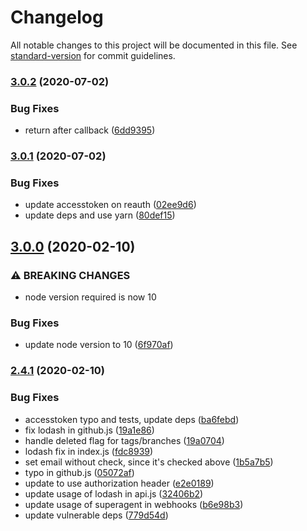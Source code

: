 # Changelog

All notable changes to this project will be documented in this file. See [standard-version](https://github.com/conventional-changelog/standard-version) for commit guidelines.

### [3.0.2](https://github.com/Strider-CD/strider-github/compare/v3.0.1...v3.0.2) (2020-07-02)


### Bug Fixes

* return after callback ([6dd9395](https://github.com/Strider-CD/strider-github/commit/6dd93959bfd54c29c6f033ca0ed4f70cc473fda6))

### [3.0.1](https://github.com/Strider-CD/strider-github/compare/v3.0.0...v3.0.1) (2020-07-02)


### Bug Fixes

* update accesstoken on reauth ([02ee9d6](https://github.com/Strider-CD/strider-github/commit/02ee9d65804744b9930c18a47ce35cd928725fa0))
* update deps and use yarn ([80def15](https://github.com/Strider-CD/strider-github/commit/80def1508a880290d63a0189b7044c6b7c79024f))

## [3.0.0](https://github.com/Strider-CD/strider-github/compare/v2.4.1...v3.0.0) (2020-02-10)

### ⚠ BREAKING CHANGES

- node version required is now 10

### Bug Fixes

- update node version to 10 ([6f970af](https://github.com/Strider-CD/strider-github/commit/6f970afe7c309f5d63f9cf1ad38eb3220d3e315a))

### [2.4.1](https://github.com/Strider-CD/strider-github/compare/v1.0.0...v2.4.1) (2020-02-10)

### Bug Fixes

- accesstoken typo and tests, update deps ([ba6febd](https://github.com/Strider-CD/strider-github/commit/ba6febd05898b979e0b8869341b36c6b96261b24))
- fix lodash in github.js ([19a1e86](https://github.com/Strider-CD/strider-github/commit/19a1e8646cccfb61c76b852b53c1847f9a145126))
- handle deleted flag for tags/branches ([19a0704](https://github.com/Strider-CD/strider-github/commit/19a07048c716ec97ca1d8f9526543a55e24dd14e))
- lodash fix in index.js ([fdc8939](https://github.com/Strider-CD/strider-github/commit/fdc893910ad959c498a7a0cea47eab096727e55a))
- set email without check, since it's checked above ([1b5a7b5](https://github.com/Strider-CD/strider-github/commit/1b5a7b5fa621df7fb9674faa7daf9cfbd1286230))
- typo in github.js ([05072af](https://github.com/Strider-CD/strider-github/commit/05072af4a12bc87dedae569149dbdb505fb6660f))
- update to use authorization header ([e2e0189](https://github.com/Strider-CD/strider-github/commit/e2e018929004f4a540358d3ebe320dd054183fa5))
- update usage of lodash in api.js ([32406b2](https://github.com/Strider-CD/strider-github/commit/32406b2043422dbb5932f5330083e62092c565ce))
- update usage of superagent in webhooks ([b6e98b3](https://github.com/Strider-CD/strider-github/commit/b6e98b33b9ba5e9e156df370b43ddb22142749d6))
- update vulnerable deps ([779d54d](https://github.com/Strider-CD/strider-github/commit/779d54d4e49ad0656029414fab5101ee2db8a49c))
